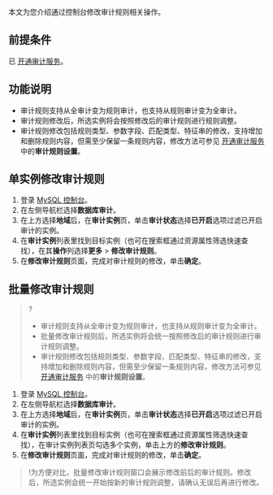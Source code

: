 ﻿本文为您介绍通过控制台修改审计规则相关操作。

## 前提条件
已 [开通审计服务](https://www.tencentcloud.com/document/product/236/52086)。

## 功能说明
- 审计规则支持从全审计变为规则审计，也支持从规则审计变为全审计。
- 审计规则修改后，所选实例将会按照修改后的审计规则进行规则调整。
- 审计规则修改包括规则类型、参数字段、匹配类型、特征串的修改，支持增加和删除规则内容，但需至少保留一条规则内容，修改方法可参见 [开通审计服务](https://www.tencentcloud.com/document/product/236/52086) 中的**审计规则设置**。

## 单实例修改审计规则
1. 登录 [MySQL 控制台](https://console.cloud.tencent.com/cdb/instance)。
2. 在左侧导航栏选择**数据库审计**。
3. 在上方选择**地域**后，在**审计实例**页，单击**审计状态**选择**已开启**选项过滤已开启审计的实例。
4. 在**审计实例**列表里找到目标实例（也可在搜索框通过资源属性筛选快速查找），在其**操作**列选择**更多** > **修改审计规则**。
5. 在**修改审计规则**页面，完成对审计规则的修改，单击**确定**。

## 批量修改审计规则
>?
>- 审计规则支持从全审计变为规则审计，也支持从规则审计变为全审计。
>- 批量修改审计规则后，所选实例将会统一按照修改后的审计规则进行审计规则调整。
>- 审计规则修改包括规则类型、参数字段、匹配类型、特征串的修改，支持增加和删除规则内容，但需至少保留一条规则内容，修改方法可参见 [开通审计服务](https://www.tencentcloud.com/document/product/236/52086#SJGZSZ) 中的**审计规则设置**。

1. 登录 [MySQL 控制台](https://console.cloud.tencent.com/cdb/instance)。
2. 在左侧导航栏选择**数据库审计**。
3. 在上方选择**地域**后，在**审计实例**页，单击**审计状态**选择**已开启**选项过滤已开启审计的实例。
4. 在**审计实例**列表里找到目标实例（也可在搜索框通过资源属性筛选快速查找），在审计实例列表页勾选多个实例，单击上方的**修改审计规则**。
5. 在**修改审计规则**页面，完成对审计规则的修改，单击**确定**。
>!为方便对比，批量修改审计规则窗口会展示修改前后的审计规则。修改后，所选实例会统一开始按新的审计规则调整，请确认无误后再进行修改。
>



